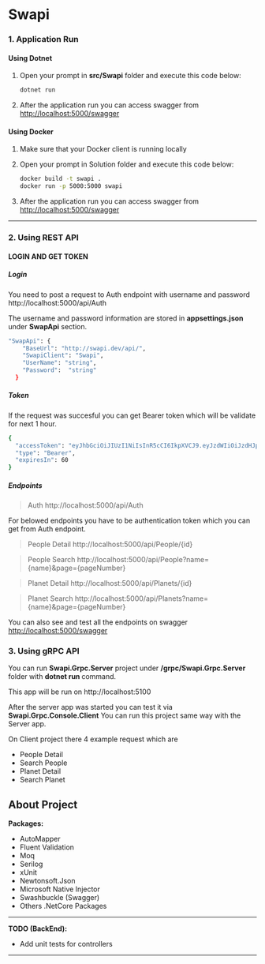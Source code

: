 # Swapi


### 1. Application Run

#### **Using Dotnet**

1) Open your prompt in <b>src/Swapi</b> folder and execute this code below:

    ```sh
    dotnet run
    ```

2) After the application run you can access swagger from  <http://localhost:5000/swagger>

#### **Using Docker**

1) Make sure that your Docker client is running locally
2) Open your prompt in Solution folder and execute this code below:

    ```sh
    docker build -t swapi .
    docker run -p 5000:5000 swapi
    ```
3) After the application run you can access swagger from  <http://localhost:5000/swagger>


- - - -

### 2. Using REST API

#### LOGIN AND GET TOKEN

##### **Login**

You need to post a request to Auth endpoint with username and password
http://localhost:5000/api/Auth

The username and password information are stored in <b>appsettings.json</b> under <b>SwapApi</b> section.


```sh
"SwapApi": {
    "BaseUrl": "http://swapi.dev/api/",
    "SwapiClient": "Swapi",
    "UserName": "string",
    "Password":  "string"
  }
````

##### **Token**

If the request was succesful you can get Bearer token which will be validate for next 1 hour.

```sh
{
  "accessToken": "eyJhbGciOiJIUzI1NiIsInR5cCI6IkpXVCJ9.eyJzdWIiOiJzdHJpbmciLCJqdGkiOiJjODk3OWNkMy00MWMxLTRhOGEtYjFkNS01MjZiNjdjNDk5MWUiLCJpYXQiOiIwMy8yMy8yMDIxIDEzOjUxOjEzIiwibmJmIjoxNjE2NTA3NDczLCJleHAiOjE2MTY1MTEwNzMsImlzcyI6ImxvY2FsaG9zdCIsImF1ZCI6IlRlc3QgVXNlciJ9.oNXJRNKDLbPkD361Q7CdLdQ9j5ie197Zg76fM_7YmSo",
  "type": "Bearer",
  "expiresIn": 60
}
````

##### **Endpoints**

> Auth http://localhost:5000/api/Auth


For belowed endpoints you have to be authentication token which you can get from Auth endpoint.

> People Detail http://localhost:5000/api/People/{id}

> People Search http://localhost:5000/api/People?name={name}&page={pageNumber}

> Planet Detail http://localhost:5000/api/Planets/{id}

> Planet Search http://localhost:5000/api/Planets?name={name}&page={pageNumber}

You can also see and test all the endpoints on swagger  <http://localhost:5000/swagger>


### 3. Using gRPC API

You can run <b> Swapi.Grpc.Server</b>
 project under <b>/grpc/Swapi.Grpc.Server</b> folder with <b>dotnet run </b> command.

 This app will be run on http://localhost:5100

 After the server app was started you can test it via <b>Swapi.Grpc.Console.Client</b>
 You can run this project same way with the Server app.

 On Client project there 4 example request which are
 * People Detail
 * Search People
 * Planet Detail
 * Search Planet
## About Project

**Packages:**

* AutoMapper
* Fluent Validation
* Moq
* Serilog
* xUnit
* Newtonsoft.Json
* Microsoft Native Injector
* Swashbuckle (Swagger)
* Others .NetCore Packages

- - - -

**TODO (BackEnd):**

* Add unit tests for controllers

- - - -
